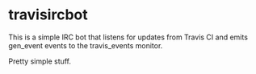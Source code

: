 # travisircbot

This is a simple IRC bot that listens for updates from Travis CI
and emits gen_event events to the travis_events monitor.

Pretty simple stuff.
